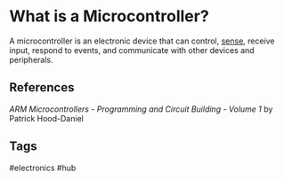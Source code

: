 # What is a Microcontroller?

A microcontroller is an electronic device that can control, [sense](../202305292338/README.md), receive input, respond to events, and communicate with other devices and peripherals.  


## References
*ARM Microcontrollers - Programming and Circuit Building - Volume 1* by Patrick Hood-Daniel

## Tags
#electronics #hub

